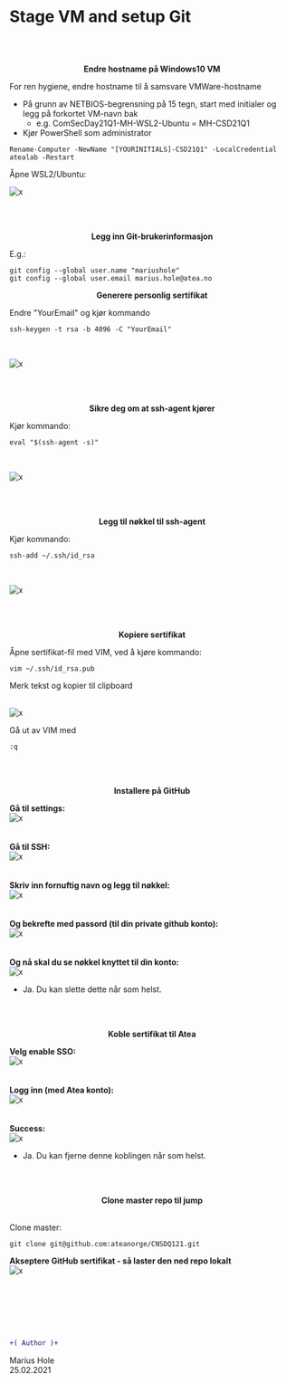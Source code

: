 # Stage VM and setup Git

<br>
<br>
<p align="center">
<b> Endre hostname på Windows10 VM </b>  
</p>  
    
For ren hygiene, endre hostname til å samsvare VMWare-hostname
- På grunn av NETBIOS-begrensning på 15 tegn, start med initialer og legg på forkortet VM-navn bak
  -  e.g. ComSecDay21Q1-MH-WSL2-Ubuntu = MH-CSD21Q1
- Kjør PowerShell som administrator
```
Rename-Computer -NewName "[YOURINITIALS]-CSD21Q1" -LocalCredential atealab -Restart
```


Åpne WSL2/Ubuntu:

![x](/04-Marius/00-files/wsl2-ubuntu2004.png "x")  

  
<br>
<br>  

<p align="center">
<b> Legg inn Git-brukerinformasjon </b>  
</p>

E.g.:  

    git config --global user.name "mariushole"  
    git config --global user.email marius.hole@atea.no  


<p align="center">
<b> Generere personlig sertifikat </b>  
</p>  
  
Endre "YourEmail" og kjør kommando  
```
ssh-keygen -t rsa -b 4096 -C "YourEmail"
```
  
<br>  
  
![x](/04-Marius/00-files/ssh-generate.png "x")  
  
<br>
<br>

<p align="center">
<b> Sikre deg om at ssh-agent kjører </b>    
</p>  
  
Kjør kommando:  
```
eval "$(ssh-agent -s)"
```
  
<br>
  
![x](/04-Marius/00-files/ssh-run-agent.png "x")  
  
<br>
<br>

<p align="center">
<b> Legg til nøkkel til ssh-agent </b>  
</p>
  
Kjør kommando:  
```
ssh-add ~/.ssh/id_rsa
```
  
<br>
  
![x](/04-Marius/00-files/ssh-bind-key.png "x")  
  
<br>  
<br>

<p align="center">  
<b> Kopiere sertifikat </b>  
</p>
  
Åpne sertifikat-fil med VIM, ved å kjøre kommando:  
```
vim ~/.ssh/id_rsa.pub 
```  
Merk tekst og kopier til clipboard    
<br>
  
![x](/04-Marius/00-files/ssh-copy-key.png "x")  
  
Gå ut av VIM med  

    :q
  
<br>
<br>

<p align="center">
<b> Installere på GitHub </b>  
</p>
  
<b>Gå til settings:</b>  
![x](/04-Marius/00-files/github-Settings.png "x")  
<br>
<br>
<b>Gå til SSH:</b>  
![x](/04-Marius/00-files/github-ssh.png "x")  
<br>
<br>
<b>Skriv inn fornuftig navn og legg til nøkkel:</b>  
![x](/04-Marius/00-files/github-add-key.png "x")  
<br>
<br>
<b>Og bekrefte med passord (til din private github konto):</b>  
![x](/04-Marius/00-files/github-confirm-key.png "x")  
<br>
<br>
<b>Og nå skal du se nøkkel knyttet til din konto:</b>  
![x](/04-Marius/00-files/github-key-voila.png "x")  

* Ja. Du kan slette dette når som helst.  

<br>
<br>
<p align="center">
<b> Koble sertifikat til Atea </b>
</p>

<b>Velg enable SSO:</b>  
![x](/04-Marius/00-files/github-enable-sso.png "x")  
<br>
<br>
<b>Logg inn (med Atea konto):</b>  
![x](/04-Marius/00-files/github-enable-sso-sign-in.png "x")  
<br>
<br>
<b>Success:</b>  
![x](/04-Marius/00-files/github-enable-sso-success.png "x")  

* Ja. Du kan fjerne denne koblingen når som helst.

<br>
<br>
<p align="center">
<b> Clone master repo til jump </b>
</p>
  
<br>
Clone master:  

```  
git clone git@github.com:ateanorge/CNSDQ121.git  
```  

<b>Akseptere GitHub sertifikat - så laster den ned repo lokalt</b>  
![x](/04-Marius/00-files/clone-git-repo.png "x")  
<br>
  
<br><br><br><br>

```diff
+( Author )+
```
Marius Hole  
25.02.2021